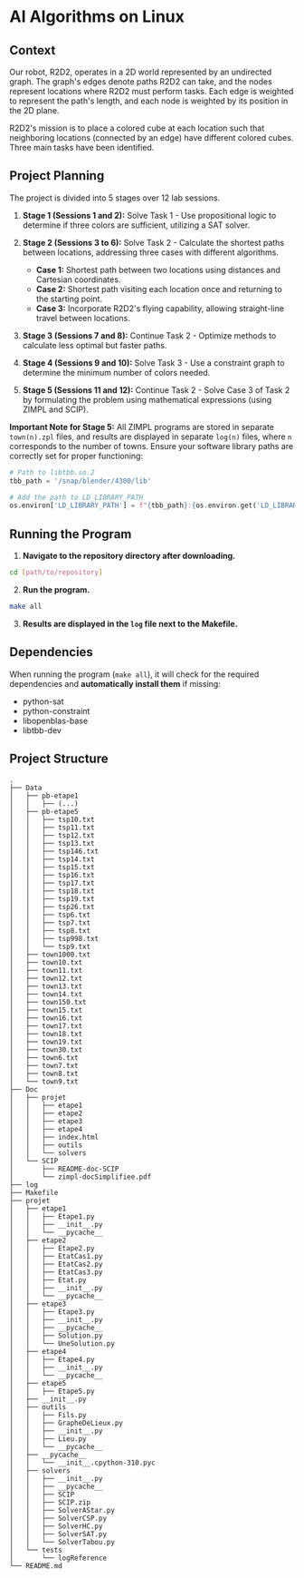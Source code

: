 # AI Algorithms on Linux

## Context

Our robot, R2D2, operates in a 2D world represented by an undirected graph. The graph's edges denote paths R2D2 can take, and the nodes represent locations where R2D2 must perform tasks. Each edge is weighted to represent the path's length, and each node is weighted by its position in the 2D plane.

R2D2's mission is to place a colored cube at each location such that neighboring locations (connected by an edge) have different colored cubes. Three main tasks have been identified.

## Project Planning

The project is divided into 5 stages over 12 lab sessions.

1. **Stage 1 (Sessions 1 and 2):** Solve Task 1 - Use propositional logic to determine if three colors are sufficient, utilizing a SAT solver.

2. **Stage 2 (Sessions 3 to 6):** Solve Task 2 - Calculate the shortest paths between locations, addressing three cases with different algorithms.
    - **Case 1:** Shortest path between two locations using distances and Cartesian coordinates.
    - **Case 2:** Shortest path visiting each location once and returning to the starting point.
    - **Case 3:** Incorporate R2D2's flying capability, allowing straight-line travel between locations.

3. **Stage 3 (Sessions 7 and 8):** Continue Task 2 - Optimize methods to calculate less optimal but faster paths.

4. **Stage 4 (Sessions 9 and 10):** Solve Task 3 - Use a constraint graph to determine the minimum number of colors needed.

5. **Stage 5 (Sessions 11 and 12):** Continue Task 2 - Solve Case 3 of Task 2 by formulating the problem using mathematical expressions (using ZIMPL and SCIP).

**Important Note for Stage 5:** All ZIMPL programs are stored in separate `town(n).zpl` files, and results are displayed in separate `log(n)` files, where `n` corresponds to the number of towns. Ensure your software library paths are correctly set for proper functioning:

```python
# Path to libtbb.so.2
tbb_path = '/snap/blender/4300/lib'

# Add the path to LD_LIBRARY_PATH
os.environ['LD_LIBRARY_PATH'] = f"{tbb_path}:{os.environ.get('LD_LIBRARY_PATH', '')}"
```

## Running the Program

1. **Navigate to the repository directory after downloading.**
```bash
cd [path/to/repository]
```
2. **Run the program.**
```bash
make all
```
3. **Results are displayed in the `log` file next to the Makefile.**

## Dependencies

When running the program (`make all`), it will check for the required dependencies and **automatically install them** if missing:
- python-sat
- python-constraint
- libopenblas-base
- libtbb-dev

## Project Structure
```
.
├── Data
│   ├── pb-etape1
│   │   ├── (...)
│   ├── pb-etape5
│   │   ├── tsp10.txt
│   │   ├── tsp11.txt
│   │   ├── tsp12.txt
│   │   ├── tsp13.txt
│   │   ├── tsp146.txt
│   │   ├── tsp14.txt
│   │   ├── tsp15.txt
│   │   ├── tsp16.txt
│   │   ├── tsp17.txt
│   │   ├── tsp18.txt
│   │   ├── tsp19.txt
│   │   ├── tsp26.txt
│   │   ├── tsp6.txt
│   │   ├── tsp7.txt
│   │   ├── tsp8.txt
│   │   ├── tsp998.txt
│   │   └── tsp9.txt
│   ├── town1000.txt
│   ├── town10.txt
│   ├── town11.txt
│   ├── town12.txt
│   ├── town13.txt
│   ├── town14.txt
│   ├── town150.txt
│   ├── town15.txt
│   ├── town16.txt
│   ├── town17.txt
│   ├── town18.txt
│   ├── town19.txt
│   ├── town30.txt
│   ├── town6.txt
│   ├── town7.txt
│   ├── town8.txt
│   └── town9.txt
├── Doc
│   ├── projet
│   │   ├── etape1
│   │   ├── etape2
│   │   ├── etape3
│   │   ├── etape4
│   │   ├── index.html
│   │   ├── outils
│   │   └── solvers
│   └── SCIP
│       ├── README-doc-SCIP
│       └── zimpl-docSimplifiee.pdf
├── log
├── Makefile
├── projet
│   ├── etape1
│   │   ├── Etape1.py
│   │   ├── __init__.py
│   │   └── __pycache__
│   ├── etape2
│   │   ├── Etape2.py
│   │   ├── EtatCas1.py
│   │   ├── EtatCas2.py
│   │   ├── EtatCas3.py
│   │   ├── Etat.py
│   │   ├── __init__.py
│   │   └── __pycache__
│   ├── etape3
│   │   ├── Etape3.py
│   │   ├── __init__.py
│   │   ├── __pycache__
│   │   ├── Solution.py
│   │   └── UneSolution.py
│   ├── etape4
│   │   ├── Etape4.py
│   │   ├── __init__.py
│   │   └── __pycache__
│   ├── etape5
│   │   ├── Etape5.py
│   ├── __init__.py
│   ├── outils
│   │   ├── Fils.py
│   │   ├── GrapheDeLieux.py
│   │   ├── __init__.py
│   │   ├── Lieu.py
│   │   └── __pycache__
│   ├── __pycache__
│   │   └── __init__.cpython-310.pyc
│   ├── solvers
│   │   ├── __init__.py
│   │   ├── __pycache__
│   │   ├── SCIP
│   │   ├── SCIP.zip
│   │   ├── SolverAStar.py
│   │   ├── SolverCSP.py
│   │   ├── SolverHC.py
│   │   ├── SolverSAT.py
│   │   └── SolverTabou.py
│   └── tests
│       └── logReference
└── README.md
```
